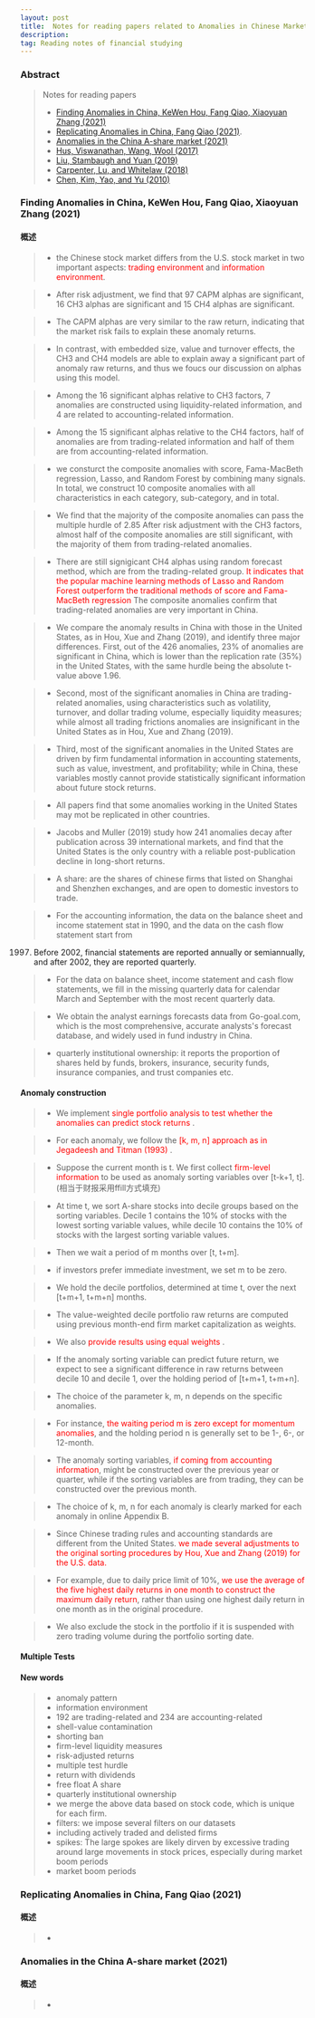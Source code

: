 ```yaml
---
layout: post 
title:  Notes for reading papers related to Anomalies in Chinese Market. 
description:    
tag: Reading notes of financial studying
---
```


### Abstract
> Notes for reading papers 
> * [Finding Anomalies in China,
KeWen Hou, Fang Qiao, Xiaoyuan Zhang (2021)](http://cfrc.pbcsf.tsinghua.edu.cn/ueditor/php/upload/file/20210611/1623389943123279.pdf?l=en&y=2022?l=en&y=2021)  
> * [Replicating Anomalies in China,
Fang Qiao (2021)](https://www.cafr-sif.com/2019/2019selected/Replicating%20Anomalies%20in%20China.pdf).
> * [Anomalies in the China A-share market (2021)](https://doi.org/10.1016/j.pacfin.2021.101607) 
> * [Hus, Viswanathan, Wang, Wool (2017)]()
> * [Liu, Stambaugh and Yuan (2019)]()
> * [Carpenter, Lu, and Whitelaw (2018)]()
> * [Chen, Kim, Yao, and Yu (2010)]() 

### Finding Anomalies in China, KeWen Hou, Fang Qiao, Xiaoyuan Zhang (2021)

#### 概述

> * the Chinese stock market differs from the U.S. stock market in two important
aspects: <font color=red>trading environment</font> 
and <font color=red>information environment</font>.

> * After risk adjustment, we find that 97 CAPM alphas are significant,
16 CH3 alphas are significant and 15 CH4 alphas are significant.

> * The CAPM alphas are very similar to the raw return, indicating that 
the market risk fails to explain these anomaly returns.

> * In contrast, with embedded size, value and turnover effects, the
CH3 and CH4 models are able to explain away a significant part of anomaly
raw returns, and thus we foucs our discussion on alphas using this model.

> * Among the 16 significant alphas relative to CH3 factors, 7 anomalies are 
constructed using liquidity-related information, and 4 are related to 
accounting-related information. 

> * Among the 15 significant alphas relative to the CH4 factors, 
half of anomalies are from trading-related information and half of them 
are from accounting-related information.

> * we consturct the composite anomalies with score, Fama-MacBeth regression, 
Lasso, and Random Forest by combining many signals. 
In total, we construct 10 composite anomalies with all characteristics in each 
category, sub-category, and in total. 

> * We find that the majority of the composite anomalies can pass the 
multiple hurdle of 2.85
After risk adjustment with the CH3 factors, almost half of the composite anomalies 
are still significant, with the majority of them from trading-related anomalies.

> * There are still signigicant CH4 alphas using random forecast method, which
are from the trading-related group. <font color=red> It indicates that the 
popular machine learning methods of Lasso and Random Forest outperform the 
traditional methods of score and Fama-MacBeth regression</font> 
The composite anomalies confirm that trading-related anomalies are 
very important in China.

> * We compare the anomaly results in China with those in the United States, as in Hou, Xue
and Zhang (2019), and identify three major differences. First, out of the 426 anomalies, 23% of
anomalies are significant in China, which is lower than the replication rate (35%) in the United
States, with the same hurdle being the absolute t-value above 1.96.

> * Second, most of the significant anomalies in China are trading-related anomalies, using
characteristics such as volatility, turnover, and dollar trading volume, especially liquidity
measures; while almost all trading frictions anomalies are insignificant in the United States as in
Hou, Xue and Zhang (2019). 

> * Third, most of the significant anomalies in the United States are driven by firm fundamental
information in accounting statements, such as value, investment, and profitability; while in China,
these variables mostly cannot provide statistically significant information about future stock
returns. 

> * All papers find that some anomalies working in the United States may mot
be replicated in other countries.

> * Jacobs and Muller (2019) study how 241 anomalies decay after publication 
across 39 international markets, and find that the United States is the only
country with a reliable post-publication decline in long-short returns.

> * A share: are the shares of chinese firms that listed on Shanghai and Shenzhen 
exchanges, and are open to domestic investors to trade. 

> * For the accounting information, the data on the balance sheet and income 
statement stat in 1990, and the data on the cash flow statement start from 
1997. Before 2002, financial statements are reported annually or semiannually,
and after 2002, they are reported quarterly. 

> * For the data on balance sheet, income statement and cash flow statements,
we fill in the missing quarterly data for calendar March and September with 
the most recent quarterly data.

> * We obtain the <cont color=red> analyst earnings forecasts data </font>
from Go-goal.com, which is the most comprehensive, accurate analysts's forecast
database, and widely used in fund industry in China.

> * quarterly institutional ownership: it reports the 
proportion of shares held by funds, brokers, insurance, security funds,
insurance companies, and trust companies etc.

#### Anomaly construction

> * We implement <font color=red> single portfolio analysis to test whether the anomalies can 
predict stock returns </font>.

> * For each anomaly, we follow the <font color=red>[k, m, n] approach as 
in Jegadeesh and Titman (1993) </font>.

> * Suppose the current month is t. We first 
collect <font color=red>firm-level information </font> 
to be used as anomaly sorting variables over [t-k+1, t].
(相当于财报采用ffill方式填充)

> * At time t, we sort A-share stocks into decile groups based on the 
sorting variables. Decile 1 contains the 10% of stocks with the lowest 
sorting variable values, while decile 10 contains the 10% of stocks with the 
largest sorting variable values. 

> * Then we wait a period of m months over [t, t+m]. 

> * if investors prefer immediate investment, we set m to be zero.

> * We hold the decile portfolios, determined at time t, over the next 
[t+m+1, t+m+n] months. 

> * The value-weighted decile portfolio raw returns are computed using 
previous month-end firm market capitalization as weights.

> * We also <font color=red>provide results using equal weights </font>.

> * If the anomaly sorting variable can predict future return, we expect to
see a significant difference in raw returns between decile 10 and decile 1,
over the holding period of [t+m+1, t+m+n]. 

> * The choice of the parameter k, m, n depends on the specific anomalies.

> * For instance, <font color=red>the waiting period m is zero except for 
momentum anomalies</font>, and the holding period n is generally 
set to be 1-, 6-, or 12-month.

> * The anomaly sorting variables, <font color=red>if coming from accounting information</font>,
might be constructed over the previous year or quarter, while if the sorting variables 
are from trading, they can be constructed over the previous month. 

> * The choice of k, m, n for each anomaly is clearly marked for each anomaly 
in online Appendix B. 

> * Since Chinese trading rules and accounting standards are different 
from the United States. <font color=red>we made several adjustments to the original 
sorting procedures by Hou, Xue and Zhang (2019) for the U.S. data.</font>

> *  For example, due to daily price limit of 10%, <font color=red>we use the average of the 
five highest daily returns in one month to construct the maximum daily return</font>,
rather than using one highest daily return in one month as in the original procedure.

> * We also exclude the stock in the portfolio if it is suspended with zero trading
volume during the portfolio sorting date. 

#### Multiple Tests

 
#### New words

> * anomaly pattern
> * information environment
> * 192 are trading-related and 234 are accounting-related
> * shell-value contamination
> * shorting ban
> * firm-level liquidity measures
> * risk-adjusted returns 
> * multiple test hurdle
> * return with dividends
> * free float A share
> * quarterly institutional ownership  
> * we merge the above data based on stock code, which is unique for each firm.
> * filters: we impose several filters on our datasets
> * including actively traded and delisted firms
> * spikes: The large spokes are likely dirven by excessive trading around large
movements in stock prices, especially during market boom periods 
> * market boom periods

### Replicating Anomalies in China, Fang Qiao (2021)

#### 概述

> * 

### Anomalies in the China A-share market (2021)

#### 概述

> * 
